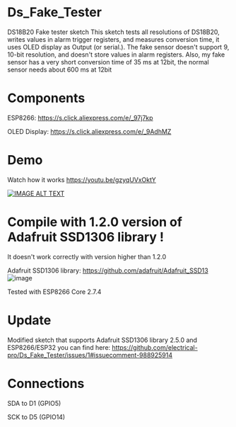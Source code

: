# Ds_Fake_Tester
DS18B20 Fake tester sketch
This sketch tests all resolutions of DS18B20, writes values in alarm trigger registers, and measures conversion time, it uses OLED display as Output (or serial.).
The fake sensor doesn't support 9, 10-bit resolution, and doesn't store values in alarm registers. Also, my fake sensor has a very short conversion time of 35 ms at 12bit, the normal sensor needs about 600 ms at 12bit
# Components
ESP8266: https://s.click.aliexpress.com/e/_97j7kp

OLED Display: https://s.click.aliexpress.com/e/_9AdhMZ

# Demo
Watch how it works https://youtu.be/gzyqUVxOktY

[![IMAGE ALT TEXT](http://img.youtube.com/vi/gzyqUVxOktY/0.jpg)](http://www.youtube.com/watch?v=gzyqUVxOktY "Video Title")

# Compile with 1.2.0 version of Adafruit SSD1306 library !
It doesn't work correctly with version higher than 1.2.0

Adafruit SSD1306 library: https://github.com/adafruit/Adafruit_SSD13
![image](https://user-images.githubusercontent.com/31592485/145067027-0089f67d-9602-4342-bc47-b28c946707d9.png)

Tested with ESP8266 Core 2.7.4

# Update
Modified sketch that supports Adafruit SSD1306 library 2.5.0 and ESP8266/ESP32 you can find here:
https://github.com/electrical-pro/Ds_Fake_Tester/issues/1#issuecomment-988925914

# Connections
SDA to D1 (GPIO5)

SCK to D5 (GPIO14)
